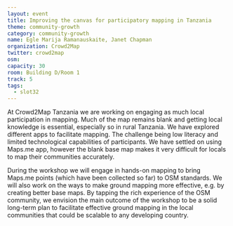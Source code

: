 ```yaml
---
layout: event
title: Improving the canvas for participatory mapping in Tanzania
theme: community-growth
category: community-growth
name: Egle Marija Ramanauskaite, Janet Chapman
organization: Crowd2Map
twitter: crowd2map
osm:
capacity: 30
room: Building D/Room 1
track: 5
tags:
  - slot32
---
```

At Crowd2Map Tanzania we are working on engaging as much local participation in mapping. Much of the map remains blank and getting local knowledge is essential, especially so in rural Tanzania. We have explored different apps to facilitate mapping. The challenge being low literacy and limited technological capabilities of participants. We have settled on using Maps.me app, however the blank base map makes it very difficult for locals to map their communities accurately. 

During the workshop we will engage in hands-on mapping to bring Maps.me points (which have been collected so far) to OSM standards. We will also work on the ways to make ground mapping more effective, e.g. by creating better base maps. By tapping the rich experience of the OSM community, we envision the main outcome of the workshop to be a solid long-term plan to facilitate effective ground mapping in the local communities that could be scalable to any developing country.
